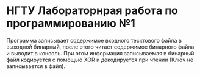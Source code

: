 # НГТУ Лабораторнрая работа по программированию №1
Программа записывает содержимое входного тесктового файла в выходной бинарный, после этого читает содержимое бинарного файла и выводит в консоль.
При этом информация записываемая в бинарный файл кодируется с помощью XOR и декодируется при чтении (Ключ не записывается в файл).

